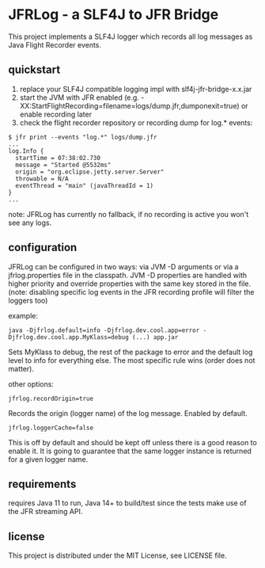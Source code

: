 # JFRLog - a SLF4J to JFR Bridge
This project implements a SLF4J logger which records all log messages as Java Flight Recorder events.


## quickstart
1. replace your SLF4J compatible logging impl with slf4j-jfr-bridge-x.x.jar
2. start the JVM with JFR enabled (e.g. -XX:StartFlightRecording=filename=logs/dump.jfr,dumponexit=true)
   or enable recording later
3. check the flight recorder repository or recording dump for log.* events:

```
$ jfr print --events "log.*" logs/dump.jfr
...
log.Info {
  startTime = 07:38:02.730
  message = "Started @5532ms"
  origin = "org.eclipse.jetty.server.Server"
  throwable = N/A
  eventThread = "main" (javaThreadId = 1)
}
...
```
note: JFRLog has currently no fallback, if no recording is active you won't see any logs.


## configuration
JFRLog can be configured in two ways: via JVM -D arguments or via a jfrlog.properties
file in the classpath. JVM -D properties are handled with higher priority and override
properties with the same key stored in the file.
(note: disabling specific log events in the JFR recording profile will filter the loggers too)

example:
```
java -Djfrlog.default=info -Djfrlog.dev.cool.app=error -Djfrlog.dev.cool.app.MyKlass=debug (...) app.jar
```
Sets MyKlass to debug, the rest of the package to error and the default log level
to info for everything else. The most specific rule wins (order does not matter).


other options:
```
jfrlog.recordOrigin=true
```
Records the origin (logger name) of the log message. Enabled by default.

```
jfrlog.loggerCache=false
```
This is off by default and should be kept off unless there is a good reason to enable
it. It is going to guarantee that the same logger instance is returned for a given
logger name.


## requirements
requires Java 11 to run, Java 14+ to build/test since the tests make use of the JFR
streaming API.

## license
This project is distributed under the MIT License, see LICENSE file.
